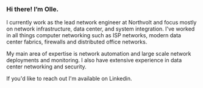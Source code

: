 ### Hi there! I’m Olle.

I currently work as the lead network engineer at Northvolt and focus mostly on network infrastructure, data center, and system integration. I've worked in all things computer networking such as ISP networks, modern data center fabrics, firewalls and distributed office networks.  
  
My main area of expertise is network automation and large scale network deployments and monitoring. I also have extensive experience in data center networking and security.  

If you'd like to reach out I'm available on Linkedin.
<!---
ollewilhelm/ollewilhelm is a ✨ special ✨ repository because its `README.md` (this file) appears on your GitHub profile.
You can click the Preview link to take a look at your changes.
--->
